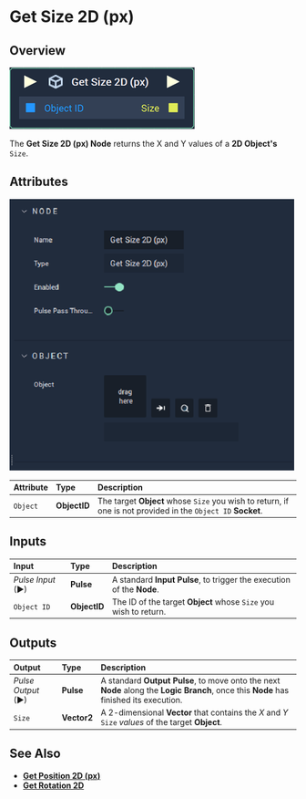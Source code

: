 # Get Size 2D (px)

## Overview

![The Get Size 2D (px) Node.](../../../.gitbook/assets/node-get-size-2d.png)

The **Get Size 2D (px) Node** returns the X and Y values of a **2D Object's** `Size`.

## Attributes

![The Get Size 2D (px) Node Attributes.](../../../.gitbook/assets/node-get-size-2d-attr.png)

| Attribute | Type | Description |
| :--- | :--- | :--- |
| `Object` | **ObjectID** | The target **Object** whose `Size` you wish to return, if one is not provided in the `Object ID` **Socket**. |

## Inputs

| Input | Type | Description |
| :--- | :--- | :--- |
| _Pulse Input_ \(►\) | **Pulse** | A standard **Input Pulse**, to trigger the execution of the **Node**. |
| `Object ID` | **ObjectID** | The ID of the target **Object** whose `Size` you wish to return. |

## Outputs

| Output | Type | Description |
| :--- | :--- | :--- |
| _Pulse Output_ \(►\) | **Pulse** | A standard **Output Pulse**, to move onto the next **Node** along the **Logic Branch**, once this **Node** has finished its execution. |
| `Size` | **Vector2** | A 2-dimensional **Vector** that contains the _X_ and _Y_ `Size` _values_ of the target **Object**. |

## See Also

* [**Get Position 2D (px)**](get-position-pixel.md)
* [**Get Rotation 2D**](get-rotation-pixel.md)

